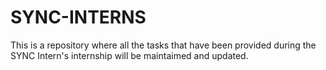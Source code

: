# SYNC-INTERNS
This is a repository where all the tasks that have been provided during the SYNC Intern's internship will be maintaimed and updated.
